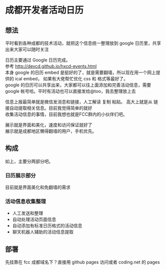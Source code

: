# 成都开发者活动日历

## 想法
平时看到各种成都的技术活动，就把这个信息统一整理放到 google 日历里，共享出来大家可以随时关注

日历主要通过 Google 日历完成。  
参考  http://devcd.github.io/hxcd-events.html  
本身 google 的日历 embed 是挺好的了，就是需要翻墙，所以现在用一个网上提供的 ical embed， 如果有大佬帮忙优化 css 和 格式等最好了。   
google 的日历可以共享出来，大家都可以往上面添加和完善活动信息，需要 google 帐号哈。平时有活动也可以直接发给@too，我去整理放上去  

信息上报最简单就是微信发消息和链接，人工解读 复制 粘贴。 高大上就是从 链接自动提取相关信息。目前我觉得简单的就好  
收集活动信息的事情，目前我想也就是FCC群内的小伙伴们吧。 

展示就是界面和美化，速度和访问保证就好了  
展示就是成都地区懒得翻墙的用户，手机优先。


## 构成
如上，主要分两部分吧。

### 日历展示部分

目前就是界面美化和免翻墙的需求


### 活动信息收集整理

- 人工发送和整理
- 自动处理活动页面信息
- 自动添加有标准日历格式的活动信息
- 聊天机器人辅助的活动信息提取

## 部署

先挂靠在 fcc 成都域名下？直接用 github pages 访问或者 coding.net 的 pages

